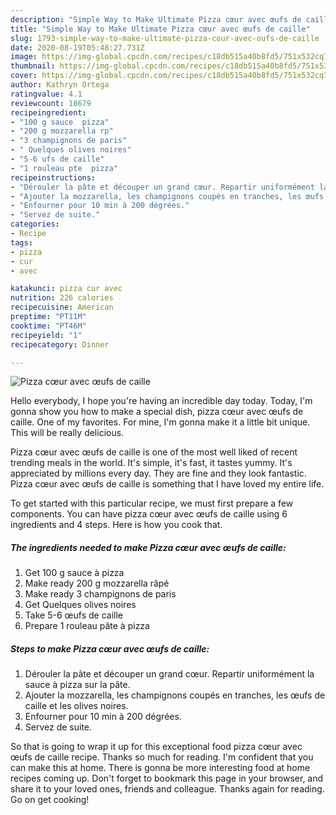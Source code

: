 ```yaml
---
description: "Simple Way to Make Ultimate Pizza cœur avec œufs de caille"
title: "Simple Way to Make Ultimate Pizza cœur avec œufs de caille"
slug: 1793-simple-way-to-make-ultimate-pizza-cour-avec-oufs-de-caille
date: 2020-08-19T05:48:27.731Z
image: https://img-global.cpcdn.com/recipes/c18db515a40b8fd5/751x532cq70/pizza-coeur-avec-oeufs-de-caille-photo-principale-de-la-recette.jpg
thumbnail: https://img-global.cpcdn.com/recipes/c18db515a40b8fd5/751x532cq70/pizza-coeur-avec-oeufs-de-caille-photo-principale-de-la-recette.jpg
cover: https://img-global.cpcdn.com/recipes/c18db515a40b8fd5/751x532cq70/pizza-coeur-avec-oeufs-de-caille-photo-principale-de-la-recette.jpg
author: Kathryn Ortega
ratingvalue: 4.1
reviewcount: 18679
recipeingredient:
- "100 g sauce  pizza"
- "200 g mozzarella rp"
- "3 champignons de paris"
- " Quelques olives noires"
- "5-6 ufs de caille"
- "1 rouleau pte  pizza"
recipeinstructions:
- "Dérouler la pâte et découper un grand cœur. Repartir uniformément la sauce à pizza sur la pâte."
- "Ajouter la mozzarella, les champignons coupés en tranches, les œufs de caille et les olives noires."
- "Enfourner pour 10 min à 200 dégrées."
- "Servez de suite."
categories:
- Recipe
tags:
- pizza
- cur
- avec

katakunci: pizza cur avec 
nutrition: 226 calories
recipecuisine: American
preptime: "PT11M"
cooktime: "PT46M"
recipeyield: "1"
recipecategory: Dinner

---
```



![Pizza cœur avec œufs de caille](https://img-global.cpcdn.com/recipes/c18db515a40b8fd5/751x532cq70/pizza-coeur-avec-oeufs-de-caille-photo-principale-de-la-recette.jpg)

Hello everybody, I hope you're having an incredible day today. Today, I'm gonna show you how to make a special dish, pizza cœur avec œufs de caille. One of my favorites. For mine, I'm gonna make it a little bit unique. This will be really delicious.

Pizza cœur avec œufs de caille is one of the most well liked of recent trending meals in the world. It's simple, it's fast, it tastes yummy. It's appreciated by millions every day. They are fine and they look fantastic. Pizza cœur avec œufs de caille is something that I have loved my entire life.




To get started with this particular recipe, we must first prepare a few components. You can have pizza cœur avec œufs de caille using 6 ingredients and 4 steps. Here is how you cook that.

<!--inarticleads1-->

##### The ingredients needed to make Pizza cœur avec œufs de caille:

1. Get 100 g sauce à pizza
1. Make ready 200 g mozzarella râpé
1. Make ready 3 champignons de paris
1. Get  Quelques olives noires
1. Take 5-6 œufs de caille
1. Prepare 1 rouleau pâte à pizza




<!--inarticleads2-->

##### Steps to make Pizza cœur avec œufs de caille:

1. Dérouler la pâte et découper un grand cœur. Repartir uniformément la sauce à pizza sur la pâte.
1. Ajouter la mozzarella, les champignons coupés en tranches, les œufs de caille et les olives noires.
1. Enfourner pour 10 min à 200 dégrées.
1. Servez de suite.




So that is going to wrap it up for this exceptional food pizza cœur avec œufs de caille recipe. Thanks so much for reading. I'm confident that you can make this at home. There is gonna be more interesting food at home recipes coming up. Don't forget to bookmark this page in your browser, and share it to your loved ones, friends and colleague. Thanks again for reading. Go on get cooking!

